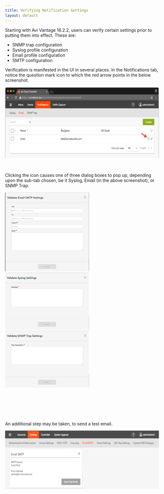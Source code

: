 ```yaml
---
title: Verifying Notification Settings
layout: default
---
```

Starting with Avi Vantage 16.2.2, users can verify certain settings prior to putting them into effect. These are:

* SNMP trap configuration
* Syslog profile configuration
* Email profile configuration
* SMTP configuration

Verification is manifested in the UI in several places. In the Notifications tab, notice the question mark icon to which the red arrow points in the below screenshot.

<a href="img/notications_panel.png"><img src="img/notications_panel.png" alt="Avi Vantage UI notifications panel shows verification icon" width="650" height="232"></a>

 

Clicking the icon causes one of three dialog boxes to pop up, depending upon the sub-tab chosen, be it Syslog, Email (in the above screenshot), or SNMP Trap.

<a href="img/validate.email-smtp-settings.png"><img src="img/validate.email-smtp-settings.png" alt="validate.email smtp settings" width="275" height="259"></a><a href="img/validate-syslog-settings.png"><img src="img/validate-syslog-settings.png" alt="validate syslog settings" width="275" height="188"></a>    <a href="img/validate-SNMP-trap-settings.png"><img src="img/validate-SNMP-trap-settings.png" alt="validate SNMP trap settings" width="275" height="186"></a>

 

 

 

An additional step may be taken, to send a test email.

<a href="img/email_smtp_page.cropped.png"><img src="img/email_smtp_page.cropped.png" alt="email_smtp_page.cropped" width="650" height="192"></a>